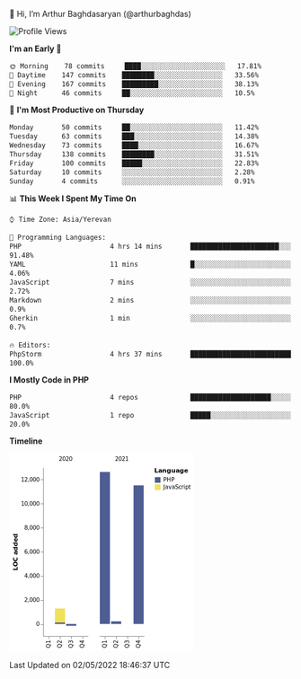 👋 Hi, I’m Arthur Baghdasaryan (@arthurbaghdas)


<!--START_SECTION:waka-->
![Profile Views](http://img.shields.io/badge/Profile%20Views-0-blue)

**I'm an Early 🐤** 

```text
🌞 Morning    78 commits     ████░░░░░░░░░░░░░░░░░░░░░   17.81% 
🌆 Daytime    147 commits    ████████░░░░░░░░░░░░░░░░░   33.56% 
🌃 Evening    167 commits    █████████░░░░░░░░░░░░░░░░   38.13% 
🌙 Night      46 commits     ██░░░░░░░░░░░░░░░░░░░░░░░   10.5%

```
📅 **I'm Most Productive on Thursday** 

```text
Monday       50 commits     ██░░░░░░░░░░░░░░░░░░░░░░░   11.42% 
Tuesday      63 commits     ███░░░░░░░░░░░░░░░░░░░░░░   14.38% 
Wednesday    73 commits     ████░░░░░░░░░░░░░░░░░░░░░   16.67% 
Thursday     138 commits    ████████░░░░░░░░░░░░░░░░░   31.51% 
Friday       100 commits    █████░░░░░░░░░░░░░░░░░░░░   22.83% 
Saturday     10 commits     ░░░░░░░░░░░░░░░░░░░░░░░░░   2.28% 
Sunday       4 commits      ░░░░░░░░░░░░░░░░░░░░░░░░░   0.91%

```


📊 **This Week I Spent My Time On** 

```text
⌚︎ Time Zone: Asia/Yerevan

💬 Programming Languages: 
PHP                      4 hrs 14 mins       ██████████████████████░░░   91.48% 
YAML                     11 mins             █░░░░░░░░░░░░░░░░░░░░░░░░   4.06% 
JavaScript               7 mins              ░░░░░░░░░░░░░░░░░░░░░░░░░   2.72% 
Markdown                 2 mins              ░░░░░░░░░░░░░░░░░░░░░░░░░   0.9% 
Gherkin                  1 min               ░░░░░░░░░░░░░░░░░░░░░░░░░   0.7%

🔥 Editors: 
PhpStorm                 4 hrs 37 mins       █████████████████████████   100.0%

```

**I Mostly Code in PHP** 

```text
PHP                      4 repos             ████████████████████░░░░░   80.0% 
JavaScript               1 repo              █████░░░░░░░░░░░░░░░░░░░░   20.0%

```


**Timeline**

![Chart not found](https://raw.githubusercontent.com/arthurbaghdas/arthurbaghdas/main/charts/bar_graph.png) 


 Last Updated on 02/05/2022 18:46:37 UTC
<!--END_SECTION:waka-->
